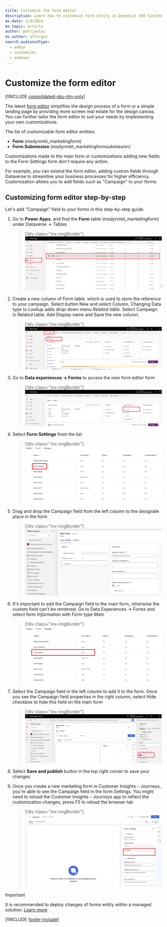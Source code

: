 ```yaml
---
title: Customize the form editor
description: Learn how to customize form entity in Dynamics 365 Customer Insights - Journeys.
ms.date: 1/4/2024
ms.topic: article
author: petrjantac
ms.author: alfergus
search.audienceType: 
  - admin
  - customizer
  - enduser
---
```


# Customize the form editor

[!INCLUDE [consolidated-sku-rtm-only](./includes/consolidated-sku-rtm-only.md)]

The latest [form editor](real-time-marketing-form-overview.md) simplifies the design process of a form or a simple landing page by providing more screen real estate for the design canvas. You can further tailor the form editor to suit your needs by implementing your own customizations.

The list of customizable form editor entities:

- **Form** (msdynmkt_marketingform)
- **Form Submission** (msdynmkt_marketingformsubmission)

Customizations made to the main form or customizations adding new fields to the Form Settings form *don't* require any action.

For example, you can extend the form editor, adding custom fields through Dataverse to streamline your business processes for higher efficiency. Customization allows you to add fields such as "Campaign" to your forms.

## Customizing form editor step-by-step

Let's add "Campaign" field to your forms in this step-by-step guide.

1. Go to **Power Apps**, and find the **Form** table (msdynmkt_marketingform) under Dataverse -> Tables

    > [!div class="mx-imgBorder"]
    > ![Add consent element to the form.](media/real-time-marketing-form-customization-step1.png)

1. Create a new column of Form table, which is used to store the reference to your campaign. Select button New and select Column. Changing Data type to *Lookup* adds drop-down menu *Related table*. Select Campaign in Related table. Add Display name and Save the new column.

    > [!div class="mx-imgBorder"]
    > ![Add consent element to the form.](media/real-time-marketing-form-customization-step2.png)

1. Go to **Data experiences -> Forms** to access the new form editor form

    > [!div class="mx-imgBorder"]
    > ![Add consent element to the form.](media/real-time-marketing-form-customization-step3.png)

1. Select **Form Settings** from the list

    > [!div class="mx-imgBorder"]
    > ![Add consent element to the form.](media/real-time-marketing-form-customization-step4.png)

1. Drag and drop the Campaign field from the left column to the designate place in the form

    > [!div class="mx-imgBorder"]
    > ![Add consent element to the form.](media/real-time-marketing-form-customization-step5.png)

1. It's important to add the Campaign field to the main form, otherwise the custom field can't be rendered. Go to Data Experiences -> Forms and select form *Information* with Form type *Main*

    > [!div class="mx-imgBorder"]
    > ![Add consent element to the form.](media/real-time-marketing-form-customization-step6.png)

1. Select the Campaign field in the left column to add it to the form. Once you see the Campaign field properties in the right column, select Hide checkbox to hide this field on the main form

    > [!div class="mx-imgBorder"]
    > ![Add consent element to the form.](media/real-time-marketing-form-customization-step7.png)

1. Select **Save and publish** button in the top right corner to save your changes
1. Once you create a new marketing form in Customer Insights – Journeys, you're able to see the Campaign field in the form Settings. You might need to reload the Customer Insights – Journeys app to reflect the customization changes, press F5 to reload the browser tab
    > [!div class="mx-imgBorder"]
    > ![Add consent element to the form.](media/real-time-marketing-form-customization-step8.png)

> [!IMPORTANT]
> It is recommended to deploy changes of forms entity within a managed solution. [Learn more](https://learn.microsoft.com/power-platform/alm/solution-concepts-alm)

[!INCLUDE [footer-include](./includes/footer-banner.md)]
